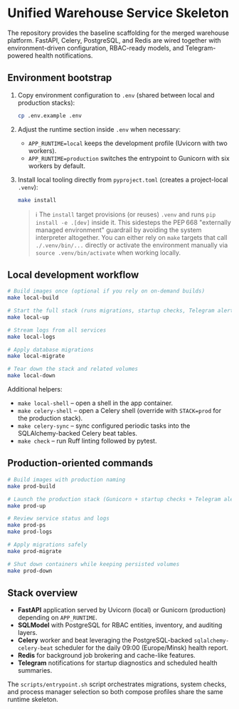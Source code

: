# Unified Warehouse Service Skeleton

The repository provides the baseline scaffolding for the merged warehouse platform. FastAPI, Celery, PostgreSQL, and Redis are wired together with environment-driven configuration, RBAC-ready models, and Telegram-powered health notifications.

## Environment bootstrap

1. Copy environment configuration to `.env` (shared between local and production stacks):

   ```bash
   cp .env.example .env
   ```

2. Adjust the runtime section inside `.env` when necessary:
   - `APP_RUNTIME=local` keeps the development profile (Uvicorn with two workers).
   - `APP_RUNTIME=production` switches the entrypoint to Gunicorn with six workers by default.

3. Install local tooling directly from `pyproject.toml` (creates a project-local `.venv`):

   ```bash
   make install
   ```

   > ℹ️  The `install` target provisions (or reuses) `.venv` and runs `pip install -e .[dev]` inside it. This sidesteps the PEP 668 "externally managed environment" guardrail by avoiding the system interpreter altogether. You can either rely on `make` targets that call `./.venv/bin/...` directly or activate the environment manually via `source .venv/bin/activate` when working locally.

## Local development workflow

```bash
# Build images once (optional if you rely on on-demand builds)
make local-build

# Start the full stack (runs migrations, startup checks, Telegram alert, and shows container status)
make local-up

# Stream logs from all services
make local-logs

# Apply database migrations
make local-migrate

# Tear down the stack and related volumes
make local-down
```

Additional helpers:

- `make local-shell` – open a shell in the app container.
- `make celery-shell` – open a Celery shell (override with `STACK=prod` for the production stack).
- `make celery-sync` – sync configured periodic tasks into the SQLAlchemy-backed Celery beat tables.
- `make check` – run Ruff linting followed by pytest.

## Production-oriented commands

```bash
# Build images with production naming
make prod-build

# Launch the production stack (Gunicorn + startup checks + Telegram alert)
make prod-up

# Review service status and logs
make prod-ps
make prod-logs

# Apply migrations safely
make prod-migrate

# Shut down containers while keeping persisted volumes
make prod-down
```

## Stack overview

- **FastAPI** application served by Uvicorn (local) or Gunicorn (production) depending on `APP_RUNTIME`.
- **SQLModel** with PostgreSQL for RBAC entities, inventory, and auditing layers.
- **Celery** worker and beat leveraging the PostgreSQL-backed `sqlalchemy-celery-beat` scheduler for the daily 09:00 (Europe/Minsk) health report.
- **Redis** for background job brokering and cache-like features.
- **Telegram** notifications for startup diagnostics and scheduled health summaries.

The `scripts/entrypoint.sh` script orchestrates migrations, system checks, and process manager selection so both compose profiles share the same runtime skeleton.
